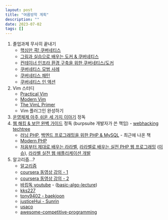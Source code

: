 ```yaml
---
layout: post
title: "여름방학 계획"
description: ""
date: 2023-07-02
tags: []
---
```


1. 졸업과제 무사히 끝내기
    * <a href="https://www.yes24.com/Product/Goods/92426926">핵심만 콕! 쿠버네티스</a>
    * <a href="https://www.yes24.com/Product/Goods/108431011">그림과 실습으로 배우는 도커 & 쿠버네티스</a>
    * <a href="https://www.yes24.com/Product/Goods/102099414">컨테이너 인프라 환경 구축을 위한 쿠버네티스/도커</a>
    * <a href="https://www.yes24.com/Product/Goods/95560470">쿠버네티스 모범 사례</a>
    * <a href="https://www.yes24.com/Product/Goods/89861207">쿠버네티스 패턴</a>
    * <a href="https://www.yes24.com/Product/Goods/89607047">쿠버네티스 인 액션</a>
2. Vim 스터디
    * <a href="https://www.yes24.com/Product/Goods/36686205">Practical Vim</a>
    * <a href="https://pragprog.com/titles/modvim/modern-vim/">Modern Vim</a>
    * <a href="https://www.oreilly.com/library/view/the-viml-primer/9781680500585/">The VimL Primer</a>
    * Vim 플러그인 완성하기
3. <a href="https://www.yes24.com/Product/Goods/93738334">운영체제 아주 쉬운 세 가지 이야기</a> 정독
4. <a href="https://www.yes24.com/Product/Goods/14275829">웹 해킹 & 보안 완벽 가이드</a> 정독 (burpsuite 개발자가 쓴 책임) - <a href="https://blog.rubiya.kr/index.php/2019/07/26/webhacking-techtree/">webhacking techtree</a>
    * <a href="https://www.yes24.com/Product/Goods/37882265">러닝 PHP</a>, <a href="https://www.yes24.com/Product/Goods/118203397">백엔드 프로그래밍을 위한 PHP & MySQL</a> - 최근에 나온 책
    * <a href="https://www.yes24.com/Product/Goods/22380599">Modern PHP</a>
    * <a href="https://www.yes24.com/Product/Goods/95757831">처음부터 제대로 배우는 라라벨</a>, <a href="https://www.yes24.com/Product/Goods/33320248">라라벨로 배우는 실전 PHP 웹 프로그래밍</a> (<a href="https://github.com/appkr/l5code/issues/20">이슈</a>), <a href="https://www.yes24.com/Product/Goods/105772857">라라벨 실전 웹 애플리케이션 개발 </a>
5. 알고리즘...?
    * <a href="https://www.yes24.com/Product/Goods/67454658">알고리즘</a>
    * <a href="https://www.coursera.org/learn/algorithms-part1">coursera 동영상 강의 - 1</a>
    * <a href="https://www.coursera.org/learn/algorithms-part2">coursera 동영상 강의 - 2</a>
    * <a href="https://www.youtube.com/playlist?list=PLtqbFd2VIQv4O6D6l9HcD732hdrnYb6CY">바킹독 youtube</a> - (<a href="https://github.com/encrypted-def/basic-algo-lecture">basic-algo-lecture</a>)
    * <a href="https://blog.naver.com/kks227/220769859177">kks227</a>
    * <a href="https://github.com/tony9402/baekjoon">tony9402 - baekjoon</a>
    * <a href="https://github.com/justiceHui/Sunrin-SHARC">justiceHui - Sunrin</a>
    * <a href="https://usaco.guide/">usaco</a>
    * <a href="https://github.com/lnishan/awesome-competitive-programming">awesome-competitive-programming</a>
